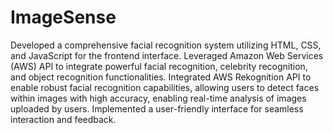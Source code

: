 # ImageSense
Developed a comprehensive facial recognition system utilizing HTML, CSS, and JavaScript for the frontend interface. Leveraged Amazon Web Services (AWS) API to integrate powerful facial recognition, celebrity recognition, and object recognition functionalities.
Integrated AWS Rekognition API to enable robust facial recognition capabilities, allowing users to detect faces within images with high accuracy,
enabling real-time analysis of images uploaded by users. Implemented a user-friendly interface for seamless interaction and feedback.

